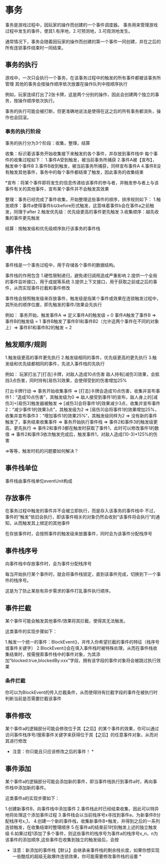 # 事务

事务是游戏过程中，因玩家的操作而创建的一个事件调度器。
事务用来管理游戏过程中发生的事件，使其1.有序地，2.可预测地，3.可观测地发生。

通常情况下，事务会随着因玩家的操作而创建的第一个事件一同创建，并在之后的所有连锁事件结束时一同结束。

## 事务的执行

游戏中，一次只会执行一个事务，在该事务过程中的触发的所有事件都被该事务所管理
其他的事务会按操作顺序依次放置在操作队列中按顺序执行

例如，玩家连续打出了2张卡牌，这是两个分别的操作，因此会创建两个独立的事务，按操作顺序依次执行。

事务的执行可能会被打断，但更准确地说法是使得在这之后的所有事务都消失，操作也会回滚。

### 事务的执行阶段

事务的执行分为3个阶段：收集，整理，结算

收集：标识着该事务开始收集接下来触发的各个事件，并存放到事件栈中
  每个事件的收集过程如下：
    1.事件A受到触发，被当前事务所捕获
    2.事件A被【宣布】，触发单个事件B
    3.事件B收到触发，被当前事务所捕获，同样宣布事件A
    4.事件B没有触发其他事件，事务中的每个事件都结束了触发，因此事务的收集结束

  *宣布：将某个事件即将发生的信息传递给该事件的参与者，并触发参与者上与该事件有关的其他事件，宣布某个事件并不会触发其效果

整理：事务已经完成了事件收集，开始整理这些事件的顺序，排序规则如下：
  1.触发顺序：事件a使得事件b以before形式触发，这意味着事件b会在事件a之前触发，同理于after
  2.触发优先级：优先级更高的事件更先触发
  3.收集顺序：越先收集的事件更先触发
  

结算：按触发级和优先级顺序执行该事务的事件栈

# 事件栈

事件栈是一个事务过程中，用于存储各个事件的数据结构。

事件栈的作用包含
1.硬性限制递归，避免递归调用造成严重影响
2.提供一个全局的事件监听接口，用于成就等系统
3.提供上下文接口，用于获取之前或之后的事件，从而实现事件拦截和事件修改

事件栈会按照触发级来存放事件，触发级是指某个事件或效果在连锁触发过程中，其所处的顺序位置，即先触发的事件/效果会先执行

例如：
事务开始，触发事件A => 定义事件A的触发级 = 0
事件A触发了事件B => 事件B的触发级 = 1
事件B触发了事件B1和事件B2（允许这两个事件在不同的对象上）=> 事件B1和事件B2的触发 = 2

## 触发顺序/规则

1.触发级更高的事件更先执行
2.触发级相同的事件，优先级更高的更先执行
3.触发级和优先级都相同的事件，先进入事件栈的先执行

例如：
玩家打出了[打击]卡牌，对敌人造成10点伤害
敌人持有[减伤3]效果，会抵挡3点伤害，同时持有[易伤3]效果，会使得受到的伤害增加25%

打出卡牌行动 => 事务开始收集事件
 => [打击]卡牌会造成10点伤害，收集并宣布事件1：“造成10点伤害”，其触发级为0
 => 敌人接受到事件1的宣布，敌人身上的[减伤3]+[易伤3]触发器被触发
 => [减伤3]会将事件1的效果减少3点，收集并宣布事件2：“减少事件1的效果3点”，其触发级为2
 => [易伤3]会将事件1的效果增加25%，收集并宣布事件3：“增加事件1的效果25%”，其触发级同样为2
 => 没有新的事件触发了，事务结束收集事件
 => 事务开始执行事件栈
 => 事件2和事件3的触发级更高，更先执行
 => 事件2和事件3都在触发时获取了事件1，此时可以修改事件1的数值
 => 事件2和事件3依次触发完成后，触发事件1，对敌人造成(10-3)*125%的伤害

 =>等等，触发时机的问题要如何解决？

## 事件栈单位

事件栈由事件栈单位eventUnit构成

## 存放事件

在事务过程中触发的事件并不会被立即执行，而是存入该事务的事件栈中
不过，事件的“触发”依旧会执行，即该事件相关的对象仍然会收到“该事件将会执行”的通知，从而触发其上绑定的其他事件

在存放事件时，会按照事件的触发级来放置事件，同时会为该事件分配栈序号

## 事件栈序号

向事件栈中存放事件时，会为事件分配栈序号

每当开始执行某个事件时，就会将事件栈锁定，直到该事件完成，切换到下一个事件的栈序号。

这是为了防止某些有异步需求的事件打乱事件执行顺序。

## 事件拦截

某个事件可能会触发其他事件/效果将其拦截，使得其无法触发。

这类事件的实现步骤如下：

1.触发一个统一的事件：BlockEvent()，并传入你希望拦截的事件的特征（栈序号或事件关键字）
2.BlockEvent()会在填入事件栈时被特殊处理，从而在事件栈收集结束时，按需搜索事件栈中的事件对象，为其添加“blocked:true,blockedBy:xxx”字段，拥有该字段的事件对象将会被跳过执行效果

### 条件拦截

你可以为BlockEvent的传入拦截条件，从而使得持有拦截字段的事件在被执行时判断当前是否需要拦截该事件

## 事件修改

某个事件a的逻辑部分可能会修改位于其【之后】的某个事件的效果，你可以通过访问事件栈序号/搜索事件关键字来获得位于其【之后】的任意事件对象，从而对其进行修改

* 注意：你只能且只应该修改之后的事件！ *

## 事件添加

某个事件a的逻辑部分可能会添加新的事件，即当事件栈执行到事件a时，再向事件栈中添加新的事件。

这类事件a的实现步骤如下：

1.创建新事件B，向事件栈中添加事件
2.事件栈此时已经结束收集，因此可以特异地将处理这个添加事件过程
3.事件栈会以当前栈序号x寻找到事件a，为新事件B分配栈序号x_1，
4.创建一个新的事件栈，收集新事件B+触发，并得到之后的一系列连锁触发，在收集结束时整理顺序
5.在事件a的结束前1时刻触发上述的独立触发级
6.如果过程1添加了多个事件，则这些事件的栈序号为事件a的栈序号x_n，n为该事件的添加顺序,这些事件在收集到独立的触发级后，会按

* 注意：新添加的事件栈【默认】会继承亲事件栈的剩余栈长度，如果你想实现一些酷炫的超级无敌爆炸连锁效果，你可能需要修改事件栈的设置 *
